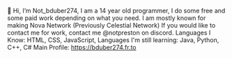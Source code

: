 👋 Hi, I’m Not_bduber274, I am a 14 year old programmer, I do some free and some paid work depending on what you need. I am mostly known for making Nova Network (Previously Celestial Network)
If you would like to contact me for work, contact me @notpreston on discord.
Languages I Know: HTML, CSS, JavaScript,
Languages I'm still learning: Java, Python, C++, C#
Main Profile: https://bduber274.fr.to
